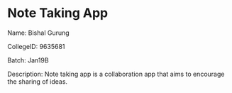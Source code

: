 # Note Taking App

Name: Bishal Gurung

CollegeID: 9635681

Batch: Jan19B

Description: Note taking app is a collaboration app that aims to encourage the sharing of ideas.
